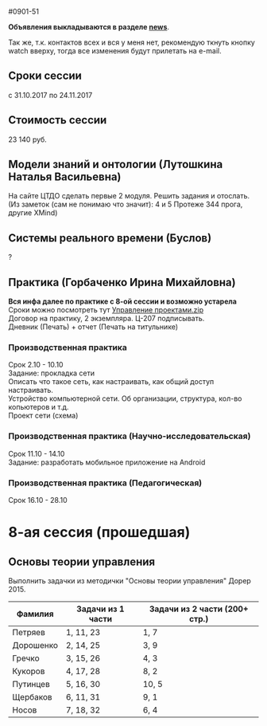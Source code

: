 #0901-51

**Объявления выкладываются в разделе [news](https://github.com/sibstu-ivt/main/blob/master/NEWS.md)**.

Так же, т.к. контактов всех и вся у меня нет, рекомендую ткнуть кнопку watch вверху, тогда все изменения будут прилетать на e-mail.


## Сроки сессии
с 31.10.2017 по 24.11.2017

## Стоимость сессии
23 140 руб.

## Модели знаний и онтологии (Лутошкина Наталья Васильевна)
На сайте ЦТДО сделать первые 2 модуля. Решить задания и отослать.<br>
(Из заметок (сам не понимаю что значит): 4 и 5 Протеже 344 прога, другие XMind)

## Системы реального времени (Буслов)
?

## Практика (Горбаченко Ирина Михайловна)
**Вся инфа далее по практике с 8-ой сессии и возможно устарела**<br>
Сроки можно посмотреть тут [Управление проектами.zip](/%D0%A1%D1%80%D0%BE%D0%BA%D0%B8%20%D0%BF%D1%80%D0%B0%D0%BA%D1%82%D0%B8%D0%BA%D0%B8.jpg)<br>
Договор на практику, 2 экземпляра. Ц-207 подписывать.<br>
Дневник (Печать) + отчет (Печать на титульнике)
### Производственная практика
Срок 2.10 - 10.10<br>
Задание: прокладка сети<br>
Описать что такое сеть, как настраивать, как общий доступ настраивать.<br>
Устройство компьютерной сети. Об организации, структура, кол-во копьютеров и т.д.<br>
Проект сети (схема)
### Производственная практика (Научно-исследовательская)
Срок 11.10 - 14.10<br>
Задание: разработать мобильное приложение на Android
### Производственная практика (Педагогическая)
Срок 16.10 - 28.10

# 8-ая сессия (прошедшая)
## Основы теории управления

Выполнить задачки из методички "Основы теории управления" Дорер 2015.

| Фамилия   | Задачи из 1 части | Задачи из 2 части (200+ стр.) |
| --------- | ----------------- | ----------------------------- |
| Петряев   | 1, 11, 23         | 1, 7                          |
| Дорошенко | 2, 14, 25         | 3, 9                          |
| Гречко    | 3, 15, 26         | 4, 3                          |
| Кукоров   | 4, 17, 28         | 8, 2                          |
| Путинцев  | 5, 16, 30         | 10, 5                         |
| Щербаков  | 6, 11, 31         | 9, 1                          |
| Носов     | 7, 18, 32         | 6, 4                          |
